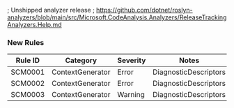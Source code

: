 ﻿; Unshipped analyzer release
; https://github.com/dotnet/roslyn-analyzers/blob/main/src/Microsoft.CodeAnalysis.Analyzers/ReleaseTrackingAnalyzers.Help.md

### New Rules

Rule ID | Category | Severity | Notes
--------|----------|----------|-------
SCM0001 | ContextGenerator | Error | DiagnosticDescriptors
SCM0002 | ContextGenerator | Error | DiagnosticDescriptors
SCM0003 | ContextGenerator | Warning | DiagnosticDescriptors
